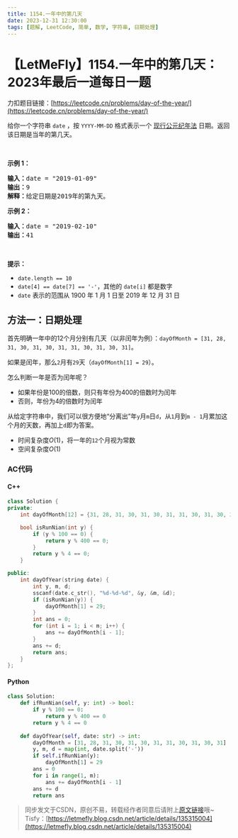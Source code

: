 ```yaml
---
title: 1154.一年中的第几天
date: 2023-12-31 12:30:00
tags: [题解, LeetCode, 简单, 数学, 字符串, 日期处理]
---
```


# 【LetMeFly】1154.一年中的第几天：2023年最后一道每日一题

力扣题目链接：[https://leetcode.cn/problems/day-of-the-year/](https://leetcode.cn/problems/day-of-the-year/)

<p>给你一个字符串&nbsp;<code>date</code> ，按 <code>YYYY-MM-DD</code> 格式表示一个 <a href="https://baike.baidu.com/item/公元/17855" target="_blank">现行公元纪年法</a> 日期。返回该日期是当年的第几天。</p>

<p>&nbsp;</p>

<p><strong>示例 1：</strong></p>

<pre>
<strong>输入：</strong>date = "2019-01-09"
<strong>输出：</strong>9
<strong>解释：</strong>给定日期是2019年的第九天。</pre>

<p><strong>示例 2：</strong></p>

<pre>
<strong>输入：</strong>date = "2019-02-10"
<strong>输出：</strong>41
</pre>

<p>&nbsp;</p>

<p><strong>提示：</strong></p>

<ul>
	<li><code>date.length == 10</code></li>
	<li><code>date[4] == date[7] == '-'</code>，其他的&nbsp;<code>date[i]</code>&nbsp;都是数字</li>
	<li><code>date</code> 表示的范围从 1900 年 1 月 1 日至 2019 年 12 月 31 日</li>
</ul>


    
## 方法一：日期处理

首先明确一年中的12个月分别有几天（以非闰年为例）：```dayOfMonth = [31, 28, 31, 30, 31, 30, 31, 31, 30, 31, 30, 31]```。

如果是闰年，那么```2```月有```29```天（```dayOfMonth[1] = 29```）。

怎么判断一年是否为闰年呢？

+ 如果年份是100的倍数，则只有年份为400的倍数时为闰年
+ 否则，年份为4的倍数时为闰年

从给定字符串中，我们可以很方便地“分离出”年```y```月```m```日```d```，从```1```月到```m - 1```月累加这个月的天数，再加上```d```即为答案。

+ 时间复杂度$O(1)$，将一年的```12```个月视为常数
+ 空间复杂度$O(1)$

### AC代码

#### C++

```cpp
class Solution {
private:
    int dayOfMonth[12] = {31, 28, 31, 30, 31, 30, 31, 31, 30, 31, 30, 31};

    bool isRunNian(int y) {
        if (y % 100 == 0) {
            return y % 400 == 0;
        }
        return y % 4 == 0;
    }

public:
    int dayOfYear(string date) {
        int y, m, d;
        sscanf(date.c_str(), "%d-%d-%d", &y, &m, &d);
        if (isRunNian(y)) {
            dayOfMonth[1] = 29;
        }
        int ans = 0;
        for (int i = 1; i < m; i++) {
            ans += dayOfMonth[i - 1];
        }
        ans += d;
        return ans;
    }
};
```

#### Python

```python
class Solution:
    def ifRunNian(self, y: int) -> bool:
        if y % 100 == 0:
            return y % 400 == 0
        return y % 4 == 0
    
    def dayOfYear(self, date: str) -> int:
        dayOfMonth = [31, 28, 31, 30, 31, 30, 31, 31, 30, 31, 30, 31]
        y, m, d = map(int, date.split('-'))
        if self.ifRunNian(y):
            dayOfMonth[1] = 29
        ans = 0
        for i in range(1, m):
            ans += dayOfMonth[i - 1]
        ans += d
        return ans
```

> 同步发文于CSDN，原创不易，转载经作者同意后请附上[原文链接](https://blog.tisfy.eu.org/2023/12/31/LeetCode%201154.%E4%B8%80%E5%B9%B4%E4%B8%AD%E7%9A%84%E7%AC%AC%E5%87%A0%E5%A4%A9/)哦~
> Tisfy：[https://letmefly.blog.csdn.net/article/details/135315004](https://letmefly.blog.csdn.net/article/details/135315004)
